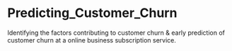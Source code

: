 # Predicting_Customer_Churn
Identifying the factors contributing to customer churn &amp; early prediction of customer churn at a online business subscription service. 
